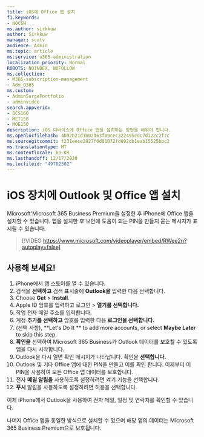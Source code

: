 ```yaml
---
title: iOS에 Office 앱 설치
f1.keywords:
- NOCSH
ms.author: sirkkuw
author: Sirkkuw
manager: scotv
audience: Admin
ms.topic: article
ms.service: o365-administration
localization_priority: Normal
ROBOTS: NOINDEX, NOFOLLOW
ms.collection:
- M365-subscription-management
- Adm_O365
ms.custom:
- AdminSurgePortfolio
- adminvideo
search.appverid:
- BCS160
- MET150
- MOE150
description: iOS 디바이스에 Office 앱을 설치하는 방법을 배워야 합니다.
ms.openlocfilehash: 4b92b21d1002d63f00cec322495cdc7d122c2f7c
ms.sourcegitcommit: f231eece2927f0d01072fd092db1eab15525bbc2
ms.translationtype: MT
ms.contentlocale: ko-KR
ms.lasthandoff: 12/17/2020
ms.locfileid: "49702502"
---
```

# <a name="install-outlook-and-office-apps-on-ios-devices"></a>iOS 장치에 Outlook 및 Office 앱 설치

Microsoft&#39;Microsoft 365 Business Premium을 설정한 후 iPhone에 Office 앱을 설치할 수 있습니다. 앱을 설치한 후&#39;보안에 도움이 되는 PIN을 만들지 묻는 메시지가 표시될 수 있습니다.

> [!VIDEO https://www.microsoft.com/videoplayer/embed/RWee2n?autoplay=false]

## <a name="try-it"></a>사용해 보세요!

1. iPhone에서 앱 스토어를 열 수 있습니다.
2. 검색을  **선택하고** 검색 표시줄에  **Outlook을** 입력한 다음 선택합니다.
3. Choose **Get**   >   **Install**.
4. Apple ID 암호를 입력하고 로그인   >   **열기를 선택합니다.**
5. 작업 전자 메일 주소를 입력합니다.
6. 계정 **추가를 선택하고** 암호를 입력한 다음 **로그인을 선택합니다.**
7. (선택 사항), **Let's Do It ** to add more accounts, or select  **Maybe Later**  to skip this step.
8. **확인을** 선택하여 Microsoft 365 Business가 Outlook 데이터를 보호할 수 있도록 앱을 다시 시작합니다.
9. Outlook을 다시 열면 확인 메시지가 나타납니다. 확인을 **선택합니다.**
10. Outlook 및 기타 Office 앱에 대한 PIN을 만들고 이를 확인 합니다. 이제부터 이 PIN을 사용하여 모든 Office 앱 데이터를 보호합니다.
11. 전자  **메일 알림을**  사용하도록 설정하려면 켜기 기능을 선택합니다.
12. **푸시** 알림을 사용하도록 설정하려면 허용을 선택합니다.

이제 iPhone에서 Outlook을 사용하여 전자 메일, 일정 및 연락처를 확인할 수 있습니다.

나머지 Office 앱을 동일한 방식으로 설치할 수 있으며 해당 앱의 데이터는 Microsoft 365 Business Premium으로 보호됩니다.